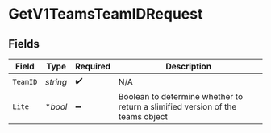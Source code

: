 # GetV1TeamsTeamIDRequest


## Fields

| Field                                                                          | Type                                                                           | Required                                                                       | Description                                                                    |
| ------------------------------------------------------------------------------ | ------------------------------------------------------------------------------ | ------------------------------------------------------------------------------ | ------------------------------------------------------------------------------ |
| `TeamID`                                                                       | *string*                                                                       | :heavy_check_mark:                                                             | N/A                                                                            |
| `Lite`                                                                         | **bool*                                                                        | :heavy_minus_sign:                                                             | Boolean to determine whether to return a slimified version of the teams object |